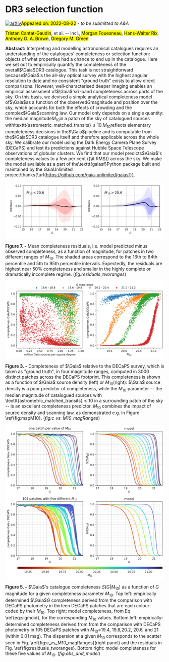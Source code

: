 <div class="macros" style="visibility:hidden;">
$\newcommand{\ensuremath}{}$
$\newcommand{\xspace}{}$
$\newcommand{\object}[1]{\texttt{#1}}$
$\newcommand{\farcs}{{.}''}$
$\newcommand{\farcm}{{.}'}$
$\newcommand{\arcsec}{''}$
$\newcommand{\arcmin}{'}$
$\newcommand{\ion}[2]{#1#2}$
$\newcommand{\textsc}[1]{\textrm{#1}}$
$\newcommand{\hl}[1]{\textrm{#1}}$
$\newcommand{\Gaia}{{\it Gaia}\xspace}$
$\newcommand{\cat}{\ensuremath{\mathcal{C}}}$
$\newcommand{\vq}{\ensuremath{\mathbf{q}}}$
$\newcommand{\cca}{Center for Computational Astrophysics, Flatiron Institute, 162 Fifth Ave, New York, NY 10010, USA}$
$\newcommand{\ccpp}{Center for Cosmology and Particle Physics, Department of Physics, New~York~University, 726~Broadway, New~York, NY 10003, USA}$
$\newcommand{\mpia}{Max-Planck-Institut f\"ur Astronomie, K\"onigstuhl 17, D-69117 Heidelberg, Germany}$
$\newcommand{\leiden}{Leiden Observatory, Leiden University, Niels Bohrweg 2, 2333 CA Leiden, The Netherlands}$
$\newcommand{\cambridge}{Institute of Astronomy, University of Cambridge, Madingley Road, Cambridge CB3 0HA, United Kingdom}$
$\newcommand{\oxford}{Magdalen College, Oxford University, Oxford OX1 4AU, United Kingdom }$
$\newcommand{\torino}{INAF - Osservatorio Astrofisico di Torino, Strada Osservatorio 20, Pino Torinese 10025 Torino, Italy}$
$\newcommand{\monash}{School of Physics and Astronomy, Monash University, VIC 3800, Australia}$
$\newcommand{\harvard}{Department of Physics, Harvard University, 17 Oxford St., Cambridge, MA 02138, USA}$
$\newcommand{\CFA}{Harvard-Smithsonian Center for Astrophysics, 60 Garden St., Cambridge, MA 02138, USA}$
$\newcommand{\Monash}{School of Physics \& Astronomy, Monash University, Clayton 3800, Victoria, Australia}$
$\newcommand{\AstroTD}{Centre of Excellence for Astrophysics in Three Dimensions (ASTRO-3D), Melbourne, Victoria, Australia}$</div>

<div class="macros" style="visibility:hidden;">
$\newcommand{$\ensuremath$}{}$
$\newcommand{$\xspace$}{}$
$\newcommand{$\object$}[1]{\texttt{#1}}$
$\newcommand{$\farcs$}{{.}''}$
$\newcommand{$\farcm$}{{.}'}$
$\newcommand{$\arcsec$}{''}$
$\newcommand{$\arcmin$}{'}$
$\newcommand{$\ion$}[2]{#1#2}$
$\newcommand{$\textsc$}[1]{\textrm{#1}}$
$\newcommand{$\hl$}[1]{\textrm{#1}}$
$\newcommand{$\Gaia$}{{\it Gaia}$\xspace$}$
$\newcommand{$\cat$}{$\ensuremath${\mathcal{C}}}$
$\newcommand{$\vq$}{$\ensuremath${\mathbf{q}}}$
$\newcommand{$\cca$}{Center for Computational Astrophysics, Flatiron Institute, 162 Fifth Ave, New York, NY 10010, USA}$
$\newcommand{$\ccpp$}{Center for Cosmology and Particle Physics, Department of Physics, New~York~University, 726~Broadway, New~York, NY 10003, USA}$
$\newcommand{$\mpia$}{Max-Planck-Institut f\"ur Astronomie, K\"onigstuhl 17, D-69117 Heidelberg, Germany}$
$\newcommand{$\leiden$}{Leiden Observatory, Leiden University, Niels Bohrweg 2, 2333 CA Leiden, The Netherlands}$
$\newcommand{$\cambridge$}{Institute of Astronomy, University of Cambridge, Madingley Road, Cambridge CB3 0HA, United Kingdom}$
$\newcommand{$\oxford$}{Magdalen College, Oxford University, Oxford OX1 4AU, United Kingdom }$
$\newcommand{$\torino$}{INAF - Osservatorio Astrofisico di Torino, Strada Osservatorio 20, Pino Torinese 10025 Torino, Italy}$
$\newcommand{$\monash$}{School of Physics and Astronomy, Monash University, VIC 3800, Australia}$
$\newcommand{$\harvard$}{Department of Physics, Harvard University, 17 Oxford St., Cambridge, MA 02138, USA}$
$\newcommand{$\CFA$}{Harvard-Smithsonian Center for Astrophysics, 60 Garden St., Cambridge, MA 02138, USA}$
$\newcommand{$\Monash$}{School of Physics \& Astronomy, Monash University, Clayton 3800, Victoria, Australia}$
$\newcommand{$\AstroTD$}{Centre of Excellence for Astrophysics in Three Dimensions (ASTRO-3D), Melbourne, Victoria, Australia}$</div>



<div id="title">

#  DR3 selection function

</div>
<div id="comments">

[![arXiv](https://img.shields.io/badge/arXiv-2208.09335-b31b1b.svg)](https://arxiv.org/abs/2208.09335)<mark>Appeared on: 2022-08-22</mark> - _to be submitted to A&A_

</div>
<div id="authors">

<mark><mark>Tristan Cantat-Gaudin</mark></mark>, et al. -- incl., <mark><mark>Morgan Fouesneau</mark></mark>, <mark><mark>Hans-Walter Rix</mark></mark>, <mark><mark>Anthony G. A. Brown</mark></mark>, <mark><mark>Gregory M. Green</mark></mark>

</div>
<div id="abstract">

**Abstract:** Interpreting and modelling astronomical catalogues requires an understanding of the catalogues' completeness or selection function: objects of what properties had a chance to end up in the catalogue. Here we set out to empirically quantify the completeness of the overall$\Gaia$DR3 catalogue. This task is not straightforward because$\Gaia$is the all-sky optical survey with the highest angular resolution to date and no consistent "ground truth" exists to allow direct comparisons.  However, well-characterised deeper imaging enables an empirical assessment of$\Gaia$'s$G$-band completeness across parts of the sky.  On this basis, we devised a simple analytical completeness model of$\Gaia$as a function of the observed$G$magnitude and position over the sky, which accounts for both the effects of crowding and the complex$\Gaia$scanning law. Our model only depends on a single quantity: the median magnitude$M_{10}$in a patch of the sky of catalogued sources with\texttt{astrometric\_matched\_transits}$\leq 10$.$M_{10}$reflects elementary completeness decisions in the$\Gaia$pipeline and is computable from the$\Gaia$DR3 catalogue itself and therefore applicable across the whole sky. We calibrate our model using the Dark Energy Camera Plane Survey (DECaPS) and test its predictions against Hubble Space Telescope observations of globular clusters. We find that our model predicts$\Gaia$'s completeness values to a few per cent ({\it RMS}) across the sky. We make the model available as a part of the\texttt{gaiasf}Python package built and maintained by the GaiaUnlimited project\thanks{\url{https://github.com/gaia-unlimited/gaiasf}}.

</div>

<div id="div_fig1">

<img src="tmp_2208.09335/./figures/residuals_tworanges.png" alt="Fig7" width="100%"/>

**Figure 7. -**  Mean completeness residuals, i.e. model predicted minus observed completeness,  as a function of magnitude, for patches in two different ranges of $M_{10}$. The shaded areas correspond to the 16th to 84th percentile and 5th to 95th percentile intervals. Expectedly, the residuals are highest near 50\% completeness and smaller in the highly complete or dramatically incomplete regime.
     (*fig:residuals_tworanges*)

</div>
<div id="div_fig2">

<img src="tmp_2208.09335/./figures/c_vs_dens_M10_magRanges.png" alt="Fig3" width="100%"/>

**Figure 3. -**  Completeness of $\Gaia$ relative to the DECaPS survey, which is taken as "ground truth", in four magnitude ranges, computed in 3000 distinct patches across the DECaPS footprint. This completeness is shown as a function of $\Gaia$ source density (left) or $M_{10}$(right):  $\Gaia$ source density is a poor predictor of completeness, while the $M_{10}$ parameter --  the median magnitude of catalogued sources with  \texttt{astrometric\_matched\_transits}$\leq 10$ in a surrounding patch of the sky --  is an excellent completeness predictor. $M_{10}$ combines the impact of source density and scanning law, as demonstrated e.g. in Figure \ref{fig:mapM10}.
     (*fig:c_vs_M10_magRanges*)

</div>
<div id="div_fig3">

<img src="tmp_2208.09335/./figures/obs_and_model_four_panels.png" alt="Fig5" width="100%"/>

**Figure 5. -** $\Gaia$'s catalogue completeness $S(G | M_{10})$ as a function of $G$ magnitude for a given completeness parameter $M_{10}$. Top left: empirically determined $\Gaia$$G$ completeness derived from the comparison with DECaPS photometry in thirteen DECaPS patches that are each colour-coded by their $M_{10}$. Top right: model completeness, from Eq. \ref{eq:sigmoid}, for the corresponding $M_{10}$ values. Bottom left: empirically-determined completeness derived from from the comparison with DECaPS photometry in 105 DECaPS patches with $M_{10}$=19.4, 19.8,20.2, 20.6, and 21 (within 0.01 mag). The dispersion at a given $M_{10}$ corresponds to the scatter seen in Fig. \ref{fig:c_vs_M10_magRanges}(right panel) and the residuals in Fig. \ref{fig:residuals_tworanges}. Bottom right: model completeness for these five values of $M_{10}$.
     (*fig:obs_and_model*)

</div>